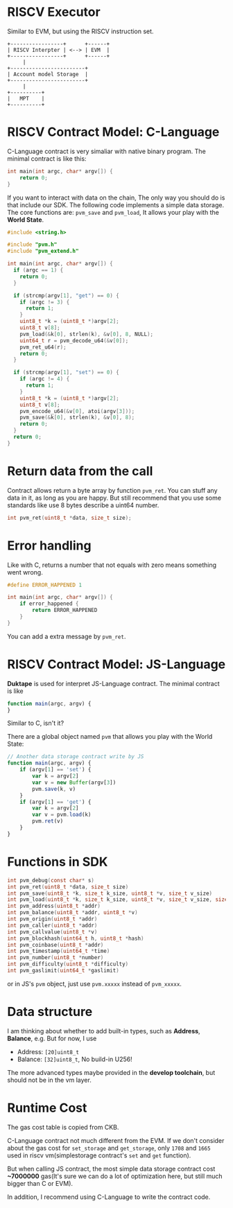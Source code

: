 # RISCV Executor

Similar to EVM, but using the RISCV instruction set.

```
+-----------------+      +------+
| RISCV Interpter | <--> | EVM  |
+-----------------+      +------+
     |
+------------------------+
| Account model Storage  |
+------------------------+
     |
+----------+
|   MPT    |
+----------+
```

# RISCV Contract Model: C-Language

C-Language contract is very simaliar with native binary program. The minimal contract is like this:

```c
int main(int argc, char* argv[]) {
    return 0;
}
```

If you want to interact with data on the chain, The only way you should do is that include our SDK. The following code implements a simple data storage. The core functions are: `pvm_save` and `pvm_load`, It allows your play with the **World State**.

```c
#include <string.h>

#include "pvm.h"
#include "pvm_extend.h"

int main(int argc, char* argv[]) {
  if (argc == 1) {
    return 0;
  }

  if (strcmp(argv[1], "get") == 0) {
    if (argc != 3) {
      return 1;
    }
    uint8_t *k = (uint8_t *)argv[2];
    uint8_t v[8];
    pvm_load(&k[0], strlen(k), &v[0], 8, NULL);
    uint64_t r = pvm_decode_u64(&v[0]);
    pvm_ret_u64(r);
    return 0;
  }

  if (strcmp(argv[1], "set") == 0) {
    if (argc != 4) {
      return 1;
    }
    uint8_t *k = (uint8_t *)argv[2];
    uint8_t v[8];
    pvm_encode_u64(&v[0], atoi(argv[3]));
    pvm_save(&k[0], strlen(k), &v[0], 8);
    return 0;
  }
  return 0;
}
```

# Return data from the call

Contract allows return a byte array by function `pvm_ret`. You can stuff any data in it, as long as you are happy. But still recommend that you use some standards like use 8 bytes describe a uint64 number.

```c
int pvm_ret(uint8_t *data, size_t size);
```

# Error handling

Like with C, returns a number that not equals with zero means something went wrong.

```c
#define ERROR_HAPPENED 1

int main(int argc, char* argv[]) {
    if error_happened {
        return ERROR_HAPPENED
    }
}
```

You can add a extra message by `pvm_ret`.

# RISCV Contract Model: JS-Language

**Duktape** is used for interpret JS-Language contract. The minimal contract is like

```js
function main(argc, argv) {
}
```

Similar to C, isn't it?

There are a global object named `pvm` that allows you play with the World State:

```js
// Another data storage contract write by JS
function main(argc, argv) {
    if (argv[1] == 'set') {
        var k = argv[2]
        var v = new Buffer(argv[3])
        pvm.save(k, v)
    }
    if (argv[1] == 'get') {
        var k = argv[2]
        var v = pvm.load(k)
        pvm.ret(v)
    }
}
```

# Functions in SDK

```c
int pvm_debug(const char* s)
int pvm_ret(uint8_t *data, size_t size)
int pvm_save(uint8_t *k, size_t k_size, uint8_t *v, size_t v_size)
int pvm_load(uint8_t *k, size_t k_size, uint8_t *v, size_t v_size, size_t *r_size)
int pvm_address(uint8_t *addr)
int pvm_balance(uint8_t *addr, uint8_t *v)
int pvm_origin(uint8_t *addr)
int pvm_caller(uint8_t *addr)
int pvm_callvalue(uint8_t *v)
int pvm_blockhash(uint64_t h, uint8_t *hash)
int pvm_coinbase(uint8_t *addr)
int pvm_timestamp(uint64_t *time)
int pvm_number(uint8_t *number)
int pvm_difficulty(uint8_t *difficulty)
int pvm_gaslimit(uint64_t *gaslimit)
```

or in JS's `pvm` object, just use `pvm.xxxxx` instead of `pvm_xxxxx`.

# Data structure

I am thinking about whether to add built-in types, such as **Address**, **Balance**, e.g. But for now, I use

- Address: `[20]uint8_t`
- Balance: `[32]uint8_t`, No build-in U256!

The more advanced types maybe provided in the **develop toolchain**, but should not be in the vm layer.

# Runtime Cost

The gas cost table is copied from CKB.

C-Language contract not much different from the EVM. If we don't consider about the gas cost for `set_storage` and `get_storage`, only `1708` and `1665` used in riscv vm(simplestorage contract's `set` and `get` function).

But when calling JS contract, the most simple data storage contract cost **~7000000** gas(It's sure we can do a lot of optimization here, but still much bigger than C or EVM).

In addition, I recommend using C-Language to write the contract code.
